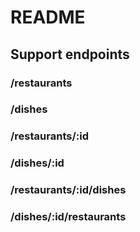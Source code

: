 # README

## Support endpoints
### /restaurants
### /dishes
### /restaurants/:id
### /dishes/:id
### /restaurants/:id/dishes
### /dishes/:id/restaurants